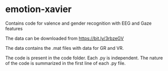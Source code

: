 # emotion-xavier

Contains code for valence and gender recognition with EEG and Gaze features

The data can be downloaded from https://bit.ly/3rbzeGV

The data contains the .mat files with data for GR and VR.

The code is present in the code folder. Each .py is independent. The nature of the code is 
summarized in the first line of each .py file.
